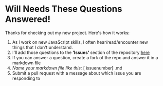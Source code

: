 <h1>Will Needs These Questions Answered!</h1>

<p>Thanks for checking out my new project. Here's how it works:</p>

<ol>
  <li>As I work on new JavaScript skills, I often hear/read/encounter new things that I don't understand.
  <li>I'll add those questions to the <b>'Issues'</b> section of the repository <a href="https://github.com/wijohnst/AnswerTheseQuestions/issues">here</a>
  <li>If you can answer a question, create a fork of the repo and answer it in a markdown file
  <li><i>Name your markdown file like this:</i>
                    [ issuenumber] .md
  <li> Submit a pull request with a message about which issue you are responding to
</ol>
